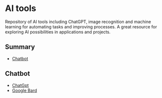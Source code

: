 # AI tools

Repository of AI tools including ChatGPT, image recognition and machine learning for automating tasks and improving processes. A great resource for exploring AI possibilities in applications and projects.

## Summary

- [Chatbot](category)

## Chatbot

- [ChatGpt](https://chat.openai.com/chat)
- [Google Bard](https://bard.google.com/)
